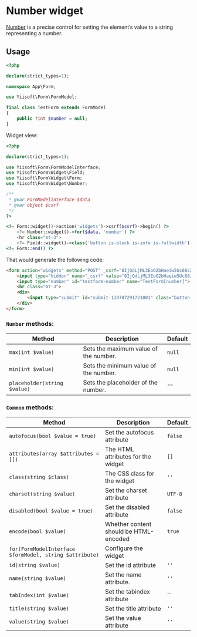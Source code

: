 # Number widget

[Number](https://www.w3.org/TR/2012/WD-html-markup-20120329/input.number.html) is a precise control for setting the element’s value to a string representing a number.

## Usage

```php
<?php

declare(strict_types=1);

namespace App\Form;

use Yiisoft\Form\FormModel;

final class TestForm extends FormModel
{
    public ?int $number = null;
}
```

Widget view:

```php
<?php

declare(strict_types=1);

use Yiisoft\Form\FormModelInterface;
use Yiisoft\Form\Widget\Field;
use Yiisoft\Form\Widget\Form;
use Yiisoft\Form\Widget\Number;

/**
 * @var FormModelInterface $data
 * @var object $csrf
 */
?>

<?= Form::widget()->action('widgets')->csrf($csrf)->begin() ?>
    <?= Number::widget()->for($data, 'number') ?>
    <hr class="mt-3">
    <?= Field::widget()->class('button is-block is-info is-fullwidth')->submitButton()->value('Save') ?>
<?= Form::end() ?>
```

That would generate the following code:

```html
<form action="widgets" method="POST" _csrf="8IjQdLjML3EoO2bHaeiw5Uc68zZI4Wy1KbFuIpOIXDKA57xCi595J25UNbFZjdK3NEiwXQC-AONj-w911-UXWA==">
    <input type="hidden" name="_csrf" value="8IjQdLjML3EoO2bHaeiw5Uc68zZI4Wy1KbFuIpOIXDKA57xCi595J25UNbFZjdK3NEiwXQC-AONj-w911-UXWA==">
    <input type="number" id="testform-number" name="TestForm[number]">
    <hr class="mt-3">
    <div>
        <input type="submit" id="submit-119707291721001" class="button is-block is-info is-fullwidth" name="submit-119707291721001" value="Save">
    </div>
</form>
```

### `Number` methods:

Method | Description | Default
-------|-------------|---------
`max(int $value)` | Sets the maximum value of the number. | `null`
`min(int $value)` | Sets the minimum value of the number. | `null`
`placeholder(string $value)` | Sets the placeholder of the number. | `""`

### `Common` methods:

Method | Description | Default
-------|-------------|---------
`autofocus(bool $value = true)` | Set the autofocus attribute | `false`
`attributes(array $attributes = [])` | The HTML attributes for the widget | `[]`
`class(string $class)` | The CSS class for the widget | `''`
`charset(string $value)` | Set the charset attribute | `UTF-8`
`disabled(bool $value = true)` | Set the disabled attribute | `false`
`encode(bool $value)` | Whether content should be HTML-encoded | `true`
`for(FormModelInterface $formModel, string $attribute)` | Configure the widget |
`id(string $value)` | Set the id attribute | `''`
`name(string $value)` | Set the name attribute. | `''`
`tabIndex(int $value)` | Set the tabindex attribute | ``
`title(string $value)` | Set the title attribute | `''`
`value(string $value)` | Set the value attribute | `''`
